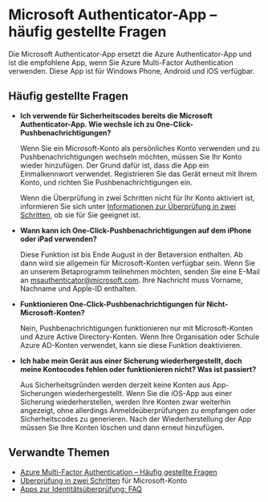 <properties
	pageTitle="Microsoft Authenticator-App – häufig gestellte Fragen"
	description="Enthält eine Liste mit häufig gestellten Fragen und Antworten im Zusammenhang mit Microsoft Authenticator-App und Azure Multi-Factor Authentication (MFA)."
	services="multi-factor-authentication"
	documentationCenter=""
	authors="kgremban"
	manager="femila"
	editor="pblachar, librown"/>

<tags
	ms.service="multi-factor-authentication"
	ms.workload="identity"
	ms.tgt_pltfrm="na"
	ms.devlang="na"
	ms.topic="article"
	ms.date="09/20/2016"
	ms.author="kgremban"/>

# Microsoft Authenticator-App – häufig gestellte Fragen

Die Microsoft Authenticator-App ersetzt die Azure Authenticator-App und ist die empfohlene App, wenn Sie Azure Multi-Factor Authentication verwenden. Diese App ist für Windows Phone, Android und iOS verfügbar.

## Häufig gestellte Fragen

- **Ich verwende für Sicherheitscodes bereits die Microsoft Authenticator-App. Wie wechsle ich zu One-Click-Pushbenachrichtigungen?**

	Wenn Sie ein Microsoft-Konto als persönliches Konto verwenden und zu Pushbenachrichtigungen wechseln möchten, müssen Sie Ihr Konto wieder hinzufügen. Der Grund dafür ist, dass die App ein Einmalkennwort verwendet. Registrieren Sie das Gerät erneut mit Ihrem Konto, und richten Sie Pushbenachrichtigungen ein.

	Wenn die Überprüfung in zwei Schritten nicht für Ihr Konto aktiviert ist, informieren Sie sich unter [Informationen zur Überprüfung in zwei Schritten](https://support.microsoft.com/help/12408/microsoft-account-about-two-step-verification), ob sie für Sie geeignet ist.

- **Wann kann ich One-Click-Pushbenachrichtigungen auf dem iPhone oder iPad verwenden?**

	Diese Funktion ist bis Ende August in der Betaversion enthalten. Ab dann wird sie allgemein für Microsoft-Konten verfügbar sein. Wenn Sie an unserem Betaprogramm teilnehmen möchten, senden Sie eine E-Mail an msauthenticator@microsoft.com. Ihre Nachricht muss Vorname, Nachname und Apple-ID enthalten.

- **Funktionieren One-Click-Pushbenachrichtigungen für Nicht-Microsoft-Konten?**

	Nein, Pushbenachrichtigungen funktionieren nur mit Microsoft-Konten und Azure Active Directory-Konten. Wenn Ihre Organisation oder Schule Azure AD-Konten verwendet, kann sie diese Funktion deaktivieren.

- **Ich habe mein Gerät aus einer Sicherung wiederhergestellt, doch meine Kontocodes fehlen oder funktionieren nicht? Was ist passiert?**

	Aus Sicherheitsgründen werden derzeit keine Konten aus App-Sicherungen wiederhergestellt. Wenn Sie die iOS-App aus einer Sicherung wiederherstellen, werden Ihre Konten zwar weiterhin angezeigt, ohne allerdings Anmeldeüberprüfungen zu empfangen oder Sicherheitscodes zu generieren. Nach der Wiederherstellung der App müssen Sie Ihre Konten löschen und dann erneut hinzufügen.

## Verwandte Themen

- [Azure Multi-Factor Authentication – Häufig gestellte Fragen](multi-factor-authentication-faq.md)
- [Überprüfung in zwei Schritten](https://support.microsoft.com/help/12408/microsoft-account-about-two-step-verification) für Microsoft-Konto
- [Apps zur Identitätsüberprüfung: FAQ](https://support.microsoft.com/help/12414/microsoft-account-identity-verification-apps-faq)

<!---HONumber=AcomDC_0921_2016-->